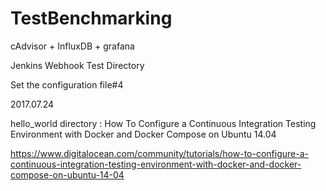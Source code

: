 # TestBenchmarking

cAdvisor + InfluxDB + grafana

Jenkins Webhook Test Directory

Set the configuration file#4

2017.07.24

hello_world directory
: How To Configure a Continuous Integration Testing Environment with Docker and Docker Compose on Ubuntu 14.04

https://www.digitalocean.com/community/tutorials/how-to-configure-a-continuous-integration-testing-environment-with-docker-and-docker-compose-on-ubuntu-14-04
